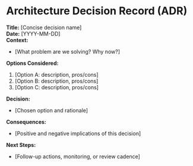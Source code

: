 # Architecture Decision Record (ADR)

**Title:** [Concise decision name]  
**Date:** [YYYY-MM-DD]  
**Context:**  
- [What problem are we solving? Why now?]  

**Options Considered:**  
1. [Option A: description, pros/cons]  
2. [Option B: description, pros/cons]  
3. [Option C: description, pros/cons]  

**Decision:**  
- [Chosen option and rationale]  

**Consequences:**  
- [Positive and negative implications of this decision]  

**Next Steps:**  
- [Follow-up actions, monitoring, or review cadence]  

